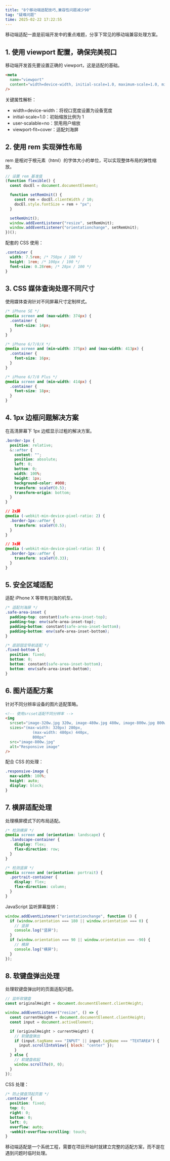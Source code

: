 ```yaml
---
title: "8个移动端适配技巧,兼容性问题减少90"
tag: "疑难问题"
time: 2025-02-22 17:22:55
---
```


移动端适配一直是前端开发中的重点难题，分享下常见的移动端兼容处理方案。

## 1\. 使用 viewport 配置，确保完美视口

移动端开发首先要设置正确的 viewport，这是适配的基础。

```html
<meta
  name="viewport"
  content="width=device-width, initial-scale=1.0, maximum-scale=1.0, minimum-scale=1.0, user-scalable=no"
/>
```

关键属性解析：

- width=device-width：将视口宽度设置为设备宽度
- initial-scale=1.0：初始缩放比例为 1
- user-scalable=no：禁用用户缩放
- viewport-fit=cover：适配刘海屏

## 2\. 使用 rem 实现弹性布局

rem 是相对于根元素（html）的字体大小的单位，可以实现整体布局的弹性缩放。

```js
// 设置 rem 基准值
(function flexible() {
  const docEl = document.documentElement;

  function setRemUnit() {
    const rem = docEl.clientWidth / 10;
    docEl.style.fontSize = rem + "px";
  }

  setRemUnit();
  window.addEventListener("resize", setRemUnit);
  window.addEventListener("orientationchange", setRemUnit);
})();
```

配套的 CSS 使用：

```css
.container {
  width: 7.5rem; /* 750px / 100 */
  height: 1rem; /* 100px / 100 */
  font-size: 0.28rem; /* 28px / 100 */
}
```

## 3\. CSS 媒体查询处理不同尺寸

使用媒体查询针对不同屏幕尺寸定制样式。

```css
/* iPhone SE */
@media screen and (max-width: 374px) {
  .container {
    font-size: 14px;
  }
}

/* iPhone 6/7/8/X */
@media screen and (min-width: 375px) and (max-width: 413px) {
  .container {
    font-size: 16px;
  }
}

/* iPhone 6/7/8 Plus */
@media screen and (min-width: 414px) {
  .container {
    font-size: 18px;
  }
}
```

## 4\. 1px 边框问题解决方案

在高清屏幕下 1px 边框显示过粗的解决方案。

```css
.border-1px {
  position: relative;
  &::after {
    content: "";
    position: absolute;
    left: 0;
    bottom: 0;
    width: 100%;
    height: 1px;
    background-color: #000;
    transform: scaleY(0.5);
    transform-origin: bottom;
  }
}

// 2x屏
@media (-webkit-min-device-pixel-ratio: 2) {
  .border-1px::after {
    transform: scaleY(0.5);
  }
}

// 3x屏
@media (-webkit-min-device-pixel-ratio: 3) {
  .border-1px::after {
    transform: scaleY(0.33);
  }
}
```

## 5\. 安全区域适配

适配 iPhone X 等带有刘海的机型。

```css
/* 适配刘海屏 */
.safe-area-inset {
  padding-top: constant(safe-area-inset-top);
  padding-top: env(safe-area-inset-top);
  padding-bottom: constant(safe-area-inset-bottom);
  padding-bottom: env(safe-area-inset-bottom);
}

/* 底部固定导航适配 */
.fixed-bottom {
  position: fixed;
  bottom: 0;
  bottom: constant(safe-area-inset-bottom);
  bottom: env(safe-area-inset-bottom);
}
```

## 6\. 图片适配方案

针对不同分辨率设备的图片适配策略。

```html
<!-- 使用srcset适配不同分辨率 -->
<img
  srcset="image-320w.jpg 320w, image-480w.jpg 480w, image-800w.jpg 800w"
  sizes="(max-width: 320px) 280px,
            (max-width: 480px) 440px,
            800px"
  src="image-800w.jpg"
  alt="Responsive image"
/>
```

配合 CSS 的处理：

```css
.responsive-image {
  max-width: 100%;
  height: auto;
  display: block;
}
```

## 7\. 横屏适配处理

处理横屏模式下的布局适配。

```css
/* 检测横屏 */
@media screen and (orientation: landscape) {
  .landscape-container {
    display: flex;
    flex-direction: row;
  }
}

/* 检测竖屏 */
@media screen and (orientation: portrait) {
  .portrait-container {
    display: flex;
    flex-direction: column;
  }
}
```

JavaScript 监听屏幕旋转：

```js
window.addEventListener("orientationchange", function () {
  if (window.orientation === 180 || window.orientation === 0) {
    // 竖屏
    console.log("竖屏");
  }
  if (window.orientation === 90 || window.orientation === -90) {
    // 横屏
    console.log("横屏");
  }
});
```

## 8\. 软键盘弹出处理

处理软键盘弹出时的页面适配问题。

```js
// 监听软键盘
const originalHeight = document.documentElement.clientHeight;

window.addEventListener("resize", () => {
  const currentHeight = document.documentElement.clientHeight;
  const input = document.activeElement;

  if (originalHeight > currentHeight) {
    // 软键盘弹出
    if (input.tagName === "INPUT" || input.tagName === "TEXTAREA") {
      input.scrollIntoView({ block: "center" });
    }
  } else {
    // 软键盘收起
    window.scrollTo(0, 0);
  }
});
```

CSS 处理：

```css
/* 防止键盘顶起页面 */
.container {
  position: fixed;
  top: 0;
  right: 0;
  bottom: 0;
  left: 0;
  overflow: auto;
  -webkit-overflow-scrolling: touch;
}
```

移动端适配是一个系统工程，需要在项目开始时就建立完整的适配方案，而不是在遇到问题时临时处理。
